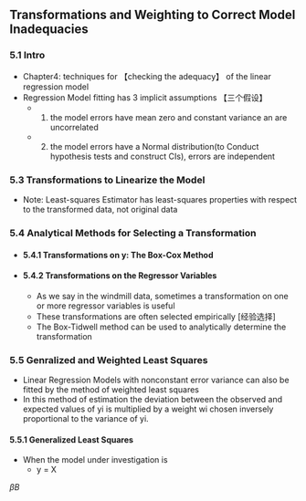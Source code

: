 ## Transformations and Weighting to Correct Model Inadequacies


<h3 id='1'>5.1 Intro</h3>

* Chapter4: techniques for 【checking the adequacy】 of the linear regression model
* Regression Model fitting has 3 implicit assumptions 【三个假设】
  * 1. the model errors have mean zero and constant variance an are uncorrelated
  * 2. the model errors have a Normal distribution(to Conduct hypothesis tests and construct CIs), errors are independent
  
<h3 id='2>5.2 Variance Stabilizing Transformations</h3>
* Constant Variance Assumption
  * Often violated when the variance is functionally related to the mean
  * Transformation on the response may eliminate the problem
  * The strength of the transformation depends on the amount of curvature that is induced
  * If not satisfied, the regression coefficiens will have larger standard errors (less precision)
[table5.1]

<h3 id='3'>5.3 Transformations to Linearize the Model</h3>

* Note: Least-squares Estimator has least-squares properties with respect to the transformed data, not original data


<h3 id='4'>5.4 Analytical Methods for Selecting a Transformation</h3>

* #### 5.4.1 Transformations on y: The Box-Cox Method
* #### 5.4.2 Transformations on the Regressor Variables
  * As we say in the windmill data, sometimes a transformation on one or more regressor variables is useful
  * These transformations are often selected empirically [经验选择]
  * The Box-Tidwell method can be used to analytically determine the transformation


<h3 id='5'>5.5 Genralized and Weighted Least Squares</h3>

* Linear Regression Models with nonconstant error variance can also be fitted by the method of weighted least squares
* In this method of estimation the deviation between the observed and expected values of yi is multiplied by a weight wi chosen inversely proportional to the variance of yi.

#### 5.5.1 Generalized Least Squares
* When the model under investigation is
  * y = X 
  
  
$\beta B$ 
